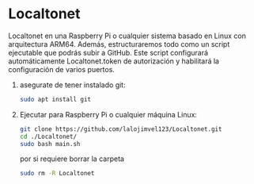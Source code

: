# Localtonet
Localtonet en una Raspberry Pi o cualquier sistema basado en Linux con arquitectura ARM64. Además, estructuraremos todo como un script ejecutable que podrás subir a GitHub. Este script configurará automáticamente Localtonet.token de autorización y habilitará la configuración de varios puertos.



1. asegurate de tener instalado git:
   
   ```bash
   sudo apt install git
   ```
   
2. Ejecutar para Raspberry Pi o cualquier máquina Linux:
   
   ```bash
   git clone https://github.com/lalojimvel123/Localtonet.git
   cd ./Localtonet/
   sudo bash main.sh
   ```

   por si requiere borrar la carpeta 
   ```bash
   sudo rm -R Localtonet
   ```

